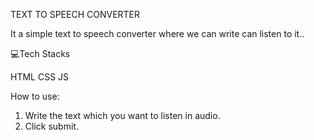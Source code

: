 TEXT TO SPEECH CONVERTER

It a simple text to speech converter where we can write can listen to it..


💻Tech Stacks

HTML
CSS
JS


How to use:

1) Write the text which you want to listen in audio.
2) Click submit.

